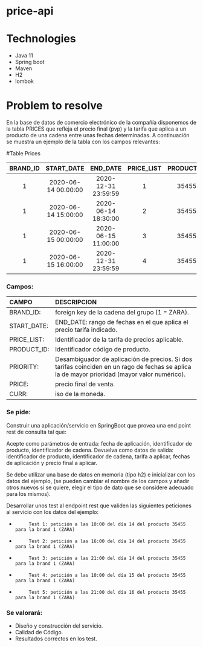 # price-api

# Technologies

- Java 11
- Spring boot
- Maven
- H2
- lombok

# Problem to resolve

En la base de datos de comercio electrónico de la compañía disponemos de la tabla PRICES que refleja el precio final (pvp) y la tarifa que aplica a un producto de una cadena entre unas fechas determinadas. A continuación se muestra un ejemplo de la tabla con los campos relevantes:

#Table Prices


| BRAND_ID |     START_DATE      |      END_DATE       | PRICE_LIST | PRODUCT_ID | PRIORITY | PRICE | CURR |
|:--------:|:-------------------:|:-------------------:|:----------:|:----------:|:--------:|:-----:|:----:|
|    1     | 2020-06-14 00:00:00 | 2020-12-31 23:59:59 |     1      | 35455  | 0  | 35.50 | EUR  |
|    1     | 2020-06-14 15:00:00 | 2020-06-14 18:30:00 |     2      | 35455  | 1  | 25.45 | EUR  |
|    1     | 2020-06-15 00:00:00 | 2020-06-15 11:00:00 |     3      | 35455  | 1  | 30.50 | EUR  |
|    1     | 2020-06-15 16:00:00 | 2020-12-31 23:59:59 |     4      | 35455  | 1  | 38.95 | EUR  |


### Campos:

| CAMPO       | DESCRIPCION                                                                                                                                |
|:------------|:-------------------------------------------------------------------------------------------------------------------------------------------|
| BRAND_ID:   | foreign key de la cadena del grupo (1 = ZARA).                                                                                             |
| START_DATE: | END_DATE: rango de fechas en el que aplica el precio tarifa indicado.                                                                      |
| PRICE_LIST: | Identificador de la tarifa de precios aplicable.                                                                                           |
| PRODUCT_ID: | Identificador código de producto.                                                                                                          |
| PRIORITY:   | Desambiguador de aplicación de precios. Si dos tarifas coinciden en un rago de fechas se aplica la de mayor prioridad (mayor valor numérico). |
| PRICE:      | precio final de venta.                                                                                                                     |
| CURR:       | iso de la moneda.                                                                                                                          |

### Se pide:

Construir una aplicación/servicio en SpringBoot que provea una end point rest de consulta  tal que:

Acepte como parámetros de entrada: fecha de aplicación, identificador de producto, identificador de cadena.
Devuelva como datos de salida: identificador de producto, identificador de cadena, tarifa a aplicar, fechas de aplicación y precio final a aplicar.

Se debe utilizar una base de datos en memoria (tipo h2) e inicializar con los datos del ejemplo, (se pueden cambiar el nombre de los campos y añadir otros nuevos si se quiere, elegir el tipo de dato que se considere adecuado para los mismos).

Desarrollar unos test al endpoint rest que  validen las siguientes peticiones al servicio con los datos del ejemplo:

-          Test 1: petición a las 10:00 del día 14 del producto 35455   para la brand 1 (ZARA)
-          Test 2: petición a las 16:00 del día 14 del producto 35455   para la brand 1 (ZARA)
-          Test 3: petición a las 21:00 del día 14 del producto 35455   para la brand 1 (ZARA)
-          Test 4: petición a las 10:00 del día 15 del producto 35455   para la brand 1 (ZARA)
-          Test 5: petición a las 21:00 del día 16 del producto 35455   para la brand 1 (ZARA)


### Se valorará:

- Diseño y construcción del servicio.
- Calidad de Código.
- Resultados correctos en los test.